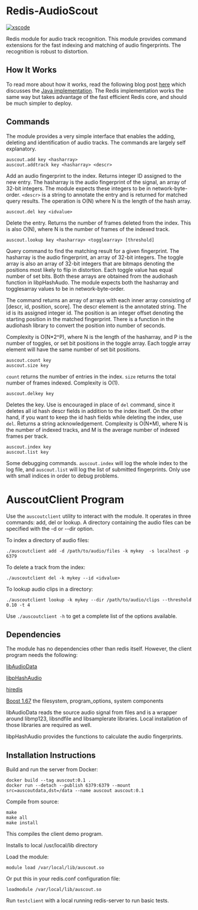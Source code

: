 # Redis-AudioScout

[![xscode](https://img.shields.io/badge/Available%20on-xs%3Acode-blue?style=?style=plastic&logo=appveyor&logo=data:image/png;base64,iVBORw0KGgoAAAANSUhEUgAAAEAAAABACAMAAACdt4HsAAAAGXRFWHRTb2Z0d2FyZQBBZG9iZSBJbWFnZVJlYWR5ccllPAAAAAZQTFRF////////VXz1bAAAAAJ0Uk5T/wDltzBKAAAAlUlEQVR42uzXSwqAMAwE0Mn9L+3Ggtgkk35QwcnSJo9S+yGwM9DCooCbgn4YrJ4CIPUcQF7/XSBbx2TEz4sAZ2q1RAECBAiYBlCtvwN+KiYAlG7UDGj59MViT9hOwEqAhYCtAsUZvL6I6W8c2wcbd+LIWSCHSTeSAAECngN4xxIDSK9f4B9t377Wd7H5Nt7/Xz8eAgwAvesLRjYYPuUAAAAASUVORK5CYII=)](https://xscode.com/starkdg/Redis-AudioScout)

Redis module for audio track recognition.  This module provides command
extensions for the fast indexing and matching of audio fingerprints.
The recognition is robust to distortion.

## How It Works

To read more about how it works, read the following blog post
[here](htts://starkdg.github.io/posts/audioscout) which discusses the
[Java implementation](https://github.com/starkdg/JAudioScout).
The Redis implementation works the same way but takes advantage of
the fast efficient Redis core, and should be much simpler to deploy.

## Commands

The module provides a very simple interface that enables the adding,
deleting and identification of audio tracks.  The commands are
largely self explanatory.

```
auscout.add key <hasharray>
auscout.addtrack key <hasharray> <descr>
```

Add an audio fingerprint to the index. Returns integer ID assigned
to the new entry.  The hasharray is the audio fingerprint of the
signal, an array of 32-bit integers.  The module expects these
integers to be in network-byte-order.  `<descr>` is a string to
annotate the entry and is returned for matched query results.
The operation is O(N) where N is the length of the hash array.

```
auscout.del key <idvalue>
```

Delete the entry.  Returns the number of frames deleted from the index.
This is also O(N), where N is the number of frames of the indexed track.  

```
auscout.lookup key <hasharray> <togglearray> [threshold]
```

Query command to find the matching result for a given fingerprint.
The hasharray is the audio fingerprint, an array of 32-bit integers.
The toggle array is also an array of 32-bit integers that are bitmaps
denoting the  positions most likely to flip in distortion. Each toggle
value has equal number of set bits. Both these arrays are obtained from
the audiohash function in libpHashAudo.  The module expects both the
hasharray and togglesarray values to be in network-byte-order.

The command returns an array of arrays with each inner array consisting of
[descr, id, position, score].  The descr element is the annotated string.
The id is its assigned integer id.  The position is an integer offset denoting
the starting position in the matched fingerprint.  There is a function in the
audiohash library to convert the position into number of seconds.

Complexity is O(N*2^P), where N is the length of the hasharray, and P is
the number of toggles, or set bit positions in the toggle array.  Each toggle
array element will have the same number of set bit positions.

```
auscout.count key
auscout.size key
```

`count` returns the number of entries in the index. `size` returns the total
number of frames indexed.  Complexity is O(1).

```
auscout.delkey key
```

Deletes the key.  Use is encouraged in place of `del` command, since it deletes all
id hash descr fields in addition to the index itself.  On the other hand, if you want
to keep the id hash fields while deleting the index, use `del`.  Returns a string
acknowledgement.  Complexity is O(N*M), where N is the number of indexed tracks,
and M is the average number of indexed frames per track. 


```
auscout.index key
auscout.list key

```

Some debugging commands.  `auscout.index` will log the whole index to the log file,
and `auscout.list` will log the list of submitted fingerprints. Only use with small
indices in order to debug problems.


# AuscoutClient Program

Use the `auscoutclient` utility to interact with the module. It
operates in three commands: add, del or lookup.  A directory containing the audio
files can be specified with the -d or --dir option. 


To index a directory of audio files:

```
./auscoutclient add -d /path/to/audio/files -k mykey  -s localhost -p 6379
```

To delete a track from the index:

```
./auscoutclient del -k mykey --id <idvalue> 
```

To lookup audio clips in a directory:

```
./auscoutclient lookup -k mykey --dir /path/to/audio/clips --threshold 0.10 -t 4
```

Use `./auscoutclient -h` to get a complete list of the options available.


## Dependencies

The module has no dependencies other than redis itself.  However, the client
program needs the following:

[libAudioData](https://github.com/starkdg/libAudioData)

[libpHashAudio](https://github.com/starkdg/libpHashAudio)

[hiredis](https://github.com/redis/hiredis)

[Boost 1.67](https://www.boost.org/) the filesystem, program_options, system components

libAudioData reads the source audio signal from files and is a wrapper around libmp123,
libsndfile and libsamplerate libraries.  Local installation of those libraries
are required as well.  

libpHashAudio provides the functions to calculate the audio fingerprints.

## Installation Instructions

Build and run the server from Docker:

```
docker build --tag auscout:0.1 .
docker run --detach --publish 6379:6379 --mount src=auscoutdata,dst=/data --name auscout auscout:0.1
```

Compile from source:


```
make
make all
make install
```

This compiles the client demo program.

Installs to local /usr/local/lib directory

Load the module:

```
module load /var/local/lib/auscout.so
```

Or put this in your redis.conf configuration file:

```
loadmodule /var/local/lib/auscout.so
```

Run `testclient` with a local running redis-server to run basic tests.


